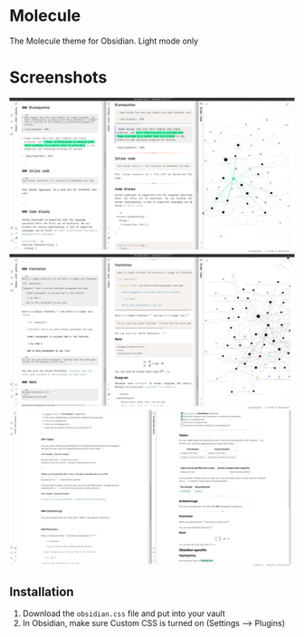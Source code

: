 # Molecule
The Molecule theme for Obsidian. Light mode only

# Screenshots
![Screenshot 1](images/Screenshot1.png)
![Screenshot 2](images/Screenshot2.png)
![Screenshot 3](images/Screenshot3.png)

## Installation
1. Download the `obsidian.css` file and put into your vault
2. In Obsidian, make sure Custom CSS is turned on (Settings --> Plugins)
